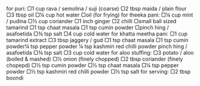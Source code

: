 for puri:
▢1 cup rava / semolina / suji (coarse)
▢2 tbsp maida / plain flour
▢3 tbsp oil
▢¼ cup hot water
▢oil (for frying)
for theeka pani:
▢¼ cup mint / pudina
▢½ cup coriander
▢1 inch ginger
▢2 chilli
▢small ball sized tamarind
▢1 tsp chaat masala
▢1 tsp cumin powder
▢pinch hing / asafoetida
▢¾ tsp salt
▢4 cup cold water
for khatta meetha pani:
▢1 cup tamarind extract
▢3 tbsp jaggery / gud
▢1 tsp chaat masala
▢1 tsp cumin powder¼ tsp pepper powder
¼ tsp kashmiri red chilli powder
pinch hing / asafoetida
▢¾ tsp salt
▢3 cup cold water
for aloo stuffing:
▢3 potato / aloo (boiled & mashed)
▢½ onion (finely chopped)
▢2 tbsp coriander (finely chopepd)
▢½ tsp cumin powder
▢½ tsp chaat masala
▢¼ tsp pepper powder
▢½ tsp kashmiri red chilli powder
▢½ tsp salt
for serving:
▢2 tbsp boondi